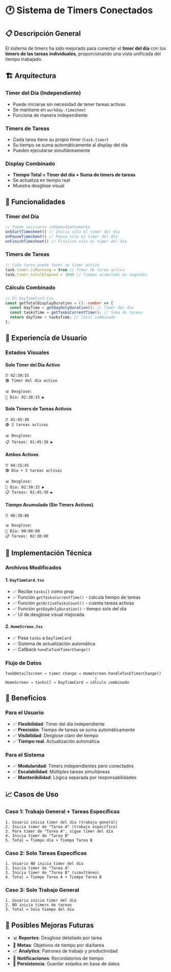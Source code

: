 # 🕐 Sistema de Timers Conectados

## 📋 Descripción General

El sistema de timers ha sido mejorado para conectar el **timer del día** con los **timers de las tareas individuales**, proporcionando una vista unificada del tiempo trabajado.

## 🏗️ Arquitectura

### **Timer del Día (Independiente)**
- Puede iniciarse sin necesidad de tener tareas activas
- Se mantiene en `workDay.timesheet`
- Funciona de manera independiente

### **Timers de Tareas**
- Cada tarea tiene su propio timer (`task.timer`)
- Su tiempo se suma automáticamente al display del día
- Pueden ejecutarse simultáneamente

### **Display Combinado**
- **Tiempo Total = Timer del día + Suma de timers de tareas**
- Se actualiza en tiempo real
- Muestra desglose visual

## 🎯 Funcionalidades

### **Timer del Día**
```typescript
// Puede iniciarse independientemente
onStartTimesheet() // Inicia solo el timer del día
onPauseTimesheet() // Pausa solo el timer del día
onFinishTimesheet() // Finaliza solo el timer del día
```

### **Timers de Tareas**
```typescript
// Cada tarea puede tener su timer activo
task.timer.isRunning = true // Timer de tarea activo
task.timer.totalElapsed = 3600 // Tiempo acumulado en segundos
```

### **Cálculo Combinado**
```typescript
// En DayTimeCard.tsx
const getTotalDisplayDuration = (): number => {
  const dayTime = getDayOnlyDuration(); // Timer del día
  const tasksTime = getTasksCurrentTime(); // Suma de tareas
  return dayTime + tasksTime; // Total combinado
};
```

## 📱 Experiencia de Usuario

### **Estados Visuales**

#### **Solo Timer del Día Activo**
```
⏰ 02:30:15
🟢 Timer del día activo

📊 Desglose:
📅 Día: 02:30:15 ▶️
```

#### **Solo Timers de Tareas Activos**
```
⏰ 01:45:30
🟢 2 tareas activas

📊 Desglose:
📋 Tareas: 01:45:30 ▶️
```

#### **Ambos Activos**
```
⏰ 04:15:45
🟢 Día + 3 tareas activas

📊 Desglose:
📅 Día: 02:30:15 ▶️
📋 Tareas: 01:45:30 ▶️
```

#### **Tiempo Acumulado (Sin Timers Activos)**
```
⏰ 08:30:00

📊 Desglose:
📅 Día: 06:00:00
📋 Tareas: 02:30:00
```

## 🔧 Implementación Técnica

### **Archivos Modificados**

#### **1. `DayTimeCard.tsx`**
- ✅ Recibe `tasks[]` como prop
- ✅ Función `getTasksCurrentTime()` - calcula tiempo de tareas
- ✅ Función `getActiveTasksCount()` - cuenta tareas activas
- ✅ Función `getDayOnlyDuration()` - tiempo solo del día
- ✅ UI de desglose visual mejorada

#### **2. `HomeScreen.tsx`**
- ✅ Pasa `tasks` a `DayTimeCard`
- ✅ Sistema de actualización automática
- ✅ Callback `handleTaskTimerChange()`

### **Flujo de Datos**
```
TaskDetailScreen → timer change → HomeScreen.handleTaskTimerChange()
                                       ↓
HomeScreen → tasks[] → DayTimeCard → cálculo combinado
```

## 🚀 Beneficios

### **Para el Usuario**
- ✅ **Flexibilidad**: Timer del día independiente
- ✅ **Precisión**: Tiempo de tareas se suma automáticamente  
- ✅ **Visibilidad**: Desglose claro del tiempo
- ✅ **Tiempo real**: Actualización automática

### **Para el Sistema**
- ✅ **Modularidad**: Timers independientes pero conectados
- ✅ **Escalabilidad**: Múltiples tareas simultáneas
- ✅ **Mantenibilidad**: Lógica separada por responsabilidades

## 📈 Casos de Uso

### **Caso 1: Trabajo General + Tareas Específicas**
```
1. Usuario inicia timer del día (trabajo general)
2. Inicia timer de "Tarea A" (trabajo específico)  
3. Para timer de "Tarea A", sigue timer del día
4. Inicia timer de "Tarea B"
5. Total = Tiempo día + Tiempo Tarea B
```

### **Caso 2: Solo Tareas Específicas**
```
1. Usuario NO inicia timer del día
2. Inicia timer de "Tarea A"
3. Inicia timer de "Tarea B" (simultáneo)
4. Total = Tiempo Tarea A + Tiempo Tarea B
```

### **Caso 3: Solo Trabajo General**
```
1. Usuario inicia timer del día
2. NO inicia timers de tareas
3. Total = Solo tiempo del día
```

## 🔮 Posibles Mejoras Futuras

- 📊 **Reportes**: Desglose detallado por tarea
- 🎯 **Metas**: Objetivos de tiempo por día/tarea
- 📈 **Analytics**: Patrones de trabajo y productividad
- 🔔 **Notificaciones**: Recordatorios de tiempo
- 💾 **Persistencia**: Guardar estados en base de datos 
